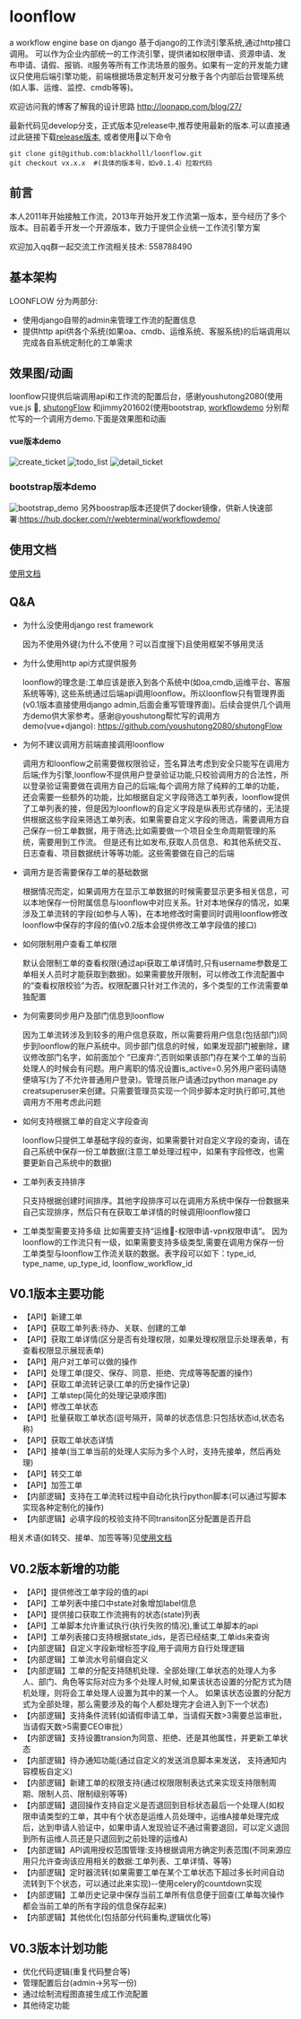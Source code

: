 # loonflow
a workflow engine base on django
基于django的工作流引擎系统,通过http接口调用。 可以作为企业内部统一的工作流引擎，提供诸如权限申请、资源申请、发布申请、请假、报销、it服务等所有工作流场景的服务。如果有一定的开发能力建议只使用后端引擎功能，前端根据场景定制开发可分散于各个内部后台管理系统(如人事、运维、监控、cmdb等等)。

欢迎访问我的博客了解我的设计思路 http://loonapp.com/blog/27/

最新代码见develop分支，正式版本见release中,推荐使用最新的版本.可以直接通过此链接下载[release版本](https://github.com/blackholll/loonflow/releases), 或者使用以下命令
```
git clone git@github.com:blackholll/loonflow.git
git checkout vx.x.x  #(具体的版本号，如v0.1.4）拉取代码
```


## 前言
本人2011年开始接触工作流，2013年开始开发工作流第一版本，至今经历了多个版本。目前着手开发一个开源版本，致力于提供企业统一工作流引擎方案

欢迎加入qq群一起交流工作流相关技术: 558788490


## 基本架构
LOONFLOW 分为两部分:
- 使用django自带的admin来管理工作流的配置信息 
- 提供http api供各个系统(如果oa、cmdb、运维系统、客服系统)的后端调用以完成各自系统定制化的工单需求

## 效果图/动画
loonflow只提供后端调用api和工作流的配置后台，感谢youshutong2080(使用vue.js ,
[shutongFlow](https://github.com/youshutong2080/shutongFlow) 和jimmy201602(使用bootstrap,  [workflowdemo](https://github.com/jimmy201602/workflowdemo)
分别帮忙写的一个调用方demo.下面是效果图和动画


#### vue版本demo
![create_ticket](/docs/images/create-ticket.png)
![todo_list](/docs/images/todo-list.png)
![detail_ticket](/docs/images/detail-ticket.png)

### bootstrap版本demo
![bootstrap_demo](/docs/images/jimmy201602_demo.gif)
另外boostrap版本还提供了docker镜像，供新人快速部署:https://hub.docker.com/r/webterminal/workflowdemo/


## 使用文档
[使用文档](/docs/index.md)

## Q&A
-  为什么没使用django rest framework

    因为不使用外键(为什么不使用？可以百度搜下)且使用框架不够用灵活

- 为什么使用http api方式提供服务

    loonflow的理念是:工单应该是嵌入到各个系统中(如oa,cmdb,运维平台、客服系统等等), 这些系统通过后端api调用loonflow。所以loonflow只有管理界面(v0.1版本直接使用django admin,后面会重写管理界面)。后续会提供几个调用方demo供大家参考。感谢@youshutong帮忙写的调用方demo(vue+django):
    https://github.com/youshutong2080/shutongFlow

- 为何不建议调用方前端直接调用loonflow

    调用方和loonflow之前需要做权限验证，签名算法考虑到安全只能写在调用方后端;作为引擎,loonflow不提供用户登录验证功能,只校验调用方的合法性，所以登录验证需要做在调用方自己的后端;每个调用方除了纯粹的工单的功能，还会需要一些额外的功能，比如根据自定义字段筛选工单列表，loonflow提供了工单列表的接，但是因为loonflow的自定义字段是纵表形式存储的，无法提供根据这些字段来筛选工单列表。如果需要自定义字段的筛选，需要调用方自己保存一份工单数据，用于筛选;比如需要做一个项目全生命周期管理的系统，需要用到工作流。 但是还有比如发布,获取人员信息、和其他系统交互、日志查看、项目数据统计等等功能。这些需要做在自己的后端

- 调用方是否需要保存工单的基础数据

    根据情况而定，如果调用方在显示工单数据的时候需要显示更多相关信息，可以本地保存一份附属信息与loonflow中对应关系。针对本地保存的情况，如果涉及工单流转的字段(如参与人等)，在本地修改时需要同时调用loonflow修改loonflow中保存的字段的值(v0.2版本会提供修改工单字段值的接口)

- 如何限制用户查看工单权限
  
    默认会限制工单的查看权限(通过api获取工单详情时,只有username参数是工单相关人员时才能获取到数据)。如果需要放开限制，可以修改工作流配置中的“查看权限校验”为否。权限配置只针对工作流的，多个类型的工作流需要单独配置

- 为何需要同步用户及部门信息到loonflow

    因为工单流转涉及到较多的用户信息获取，所以需要将用户信息(包括部门)同步到loonflow的账户系统中。同步部门信息的时候，如果发现部门被删除，建议修改部门名字，如前面加个 “已废弃:”,否则如果该部门存在某个工单的当前处理人的时候会有问题。用户离职的情况设置is_active=0.另外用户密码请随便填写(为了不允许普通用户登录)。管理员账户请通过python manage.py creatsuperuser来创建。只需要管理员实现一个同步脚本定时执行即可,其他调用方不用考虑此问题

- 如何支持根据工单的自定义字段查询

    loonflow只提供工单基础字段的查询，如果需要针对自定义字段的查询，请在自己系统中保存一份工单数据(注意工单处理过程中，如果有字段修改，也需要更新自己系统中的数据)
    
- 工单列表支持排序

    只支持根据创建时间排序。其他字段排序可以在调用方系统中保存一份数据来自己实现排序，然后只有在获取工单详情的时候调用loonflow接口

- 工单类型需要支持多级
    比如需要支持“运维-权限申请-vpn权限申请”。 因为loonflow的工作流只有一级，如果需要支持多级类型,需要在调用方保存一份工单类型与loonflow工作流关联的数据。表字段可以如下：type_id, type_name, up_type_id, loonflow_workflow_id

## V0.1版本主要功能
- 【API】新建工单
- 【API】获取工单列表:待办、关联、创建的工单
- 【API】获取工单详情(区分是否有处理权限，如果处理权限显示处理表单，有查看权限显示展现表单)
- 【API】用户对工单可以做的操作
- 【API】处理工单(提交、保存、同意、拒绝、完成等等配置的操作)
- 【API】获取工单流转记录(工单的历史操作记录)
- 【API】工单step(简化的处理记录顺序图)
- 【API】修改工单状态
- 【API】批量获取工单状态(逗号隔开，简单的状态信息:只包括状态id,状态名称)
- 【API】获取工单状态详情
- 【API】接单(当工单当前的处理人实际为多个人时，支持先接单，然后再处理)
- 【API】转交工单
- 【API】加签工单
- 【内部逻辑】支持在工单流转过程中自动化执行python脚本(可以通过写脚本实现各种定制化的操作)
- 【内部逻辑】必填字段的校验支持不同transiton区分配置是否开启

相关术语(如转交、接单、加签等等)见[使用文档](docs/index.md)


## V0.2版本新增的功能
- 【API】提供修改工单字段的值的api
- 【API】工单列表中接口中state对象增加label信息
- 【API】提供接口获取工作流拥有的状态(state)列表
- 【API】工单脚本允许重试执行(执行失败的情况),重试工单脚本的api
- 【API】工单列表接口支持根据state_ids，是否已经结束,工单ids来查询
- 【内部逻辑】自定义字段新增标签字段,用于调用方自行处理逻辑
- 【内部逻辑】工单流水号前缀自定义
- 【内部逻辑】工单的分配支持随机处理、全部处理(工单状态的处理人为多人、部门、角色等实际对应为多个处理人时候,如果该状态设置的分配方式为随机处理，则将会工单处理人设置为其中的某一个人。 如果该状态设置的分配方式为全部处理，那么需要涉及的每个人都处理完才会进入到下一个状态)
- 【内部逻辑】支持条件流转(如请假申请工单，当请假天数>3需要总监审批，当请假天数>5需要CEO审批）
- 【内部逻辑】支持设置transion为同意、拒绝、还是其他属性，并更新工单状态
- 【内部逻辑】待办通知功能(通过自定义的发送消息脚本来发送， 支持通知内容模板自定义)
- 【内部逻辑】新建工单的权限支持(通过权限限制表达式来实现支持限制周期、限制人员、限制级别等等)
- 【内部逻辑】退回操作支持自定义是否退回到目标状态最后一个处理人(如权限申请类型的工单，其中有个状态是运维人员处理中，运维A接单处理完成后，达到申请人验证中，如果申请人发现验证不通过需要退回，可以定义退回到所有运维人员还是只退回到之前处理的运维A)
- 【内部逻辑】API调用授权范围管理:支持根据调用方确定列表范围(不同来源应用只允许查询该应用相关的数据:工单列表、工单详情、等等)
- 【内部逻辑】定时器流转(如果需要工单在某个工单状态下超过多长时间自动流转到下个状态，可以通过此来实现)--使用celery的countdown实现
- 【内部逻辑】工单历史记录中保存当前工单所有信息便于回查(工单每次操作 都会当前工单的所有字段的信息保存起来)
- 【内部逻辑】其他优化(包括部分代码重构,逻辑优化等)

## V0.3版本计划功能
- 优化代码逻辑(重复代码整合等)
- 管理配置后台(admin->另写一份)
- 通过绘制流程图直接生成工作流配置
- 其他待定功能
